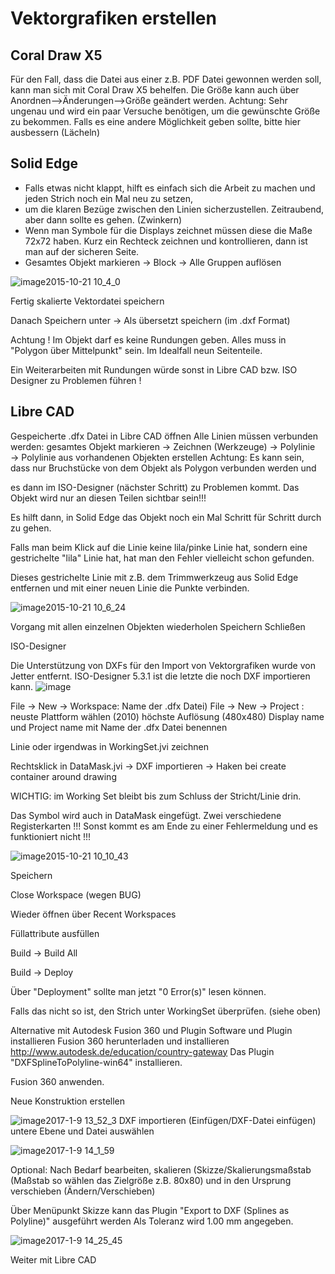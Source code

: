 # Vektorgrafiken erstellen

## Coral Draw X5
Für den Fall, dass die Datei aus einer z.B. PDF Datei gewonnen werden soll, kann man sich mit Coral Draw X5 behelfen.
Die Größe kann auch über Anordnen-->Änderungen–>Größe geändert werden.
Achtung: Sehr ungenau und wird ein paar Versuche benötigen, um die gewünschte Größe zu bekommen.
Falls es eine andere Möglichkeit geben sollte, bitte hier ausbessern (Lächeln) 


## Solid Edge
* Falls etwas nicht klappt, hilft es einfach sich die Arbeit zu machen und jeden Strich noch ein Mal neu zu setzen,
* um die klaren Bezüge zwischen den Linien sicherzustellen. Zeitraubend, aber dann sollte es gehen. (Zwinkern) 
* Wenn man Symbole für die Displays zeichnet müssen diese die Maße 72x72 haben. Kurz ein Rechteck zeichnen und kontrollieren, dann ist man auf der sicheren Seite.
* Gesamtes Objekt markieren → Block → Alle Gruppen auflösen

![image2015-10-21 10_4_0](https://github.com/Meisterschulen-am-Ostbahnhof-Munchen/ISOBUS-VT-Objects-docs/assets/69573151/8c3efd93-6903-4d12-93b1-c1be96ed3976)


Fertig skalierte Vektordatei speichern

Danach Speichern unter →  Als übersetzt speichern (im .dxf Format)



Achtung ! Im Objekt darf es keine Rundungen geben. Alles muss in "Polygon über Mittelpunkt" sein. Im Idealfall neun Seitenteile.

Ein Weiterarbeiten mit Rundungen würde sonst in Libre CAD bzw. ISO Designer zu Problemen führen !



## Libre CAD

Gespeicherte .dfx Datei in Libre CAD öffnen
Alle Linien müssen verbunden werden:
gesamtes Objekt markieren → Zeichnen (Werkzeuge) → Polylinie → Polylinie aus vorhandenen Objekten erstellen
Achtung: Es kann sein, dass nur Bruchstücke von dem Objekt als Polygon verbunden werden und

es dann im ISO-Designer (nächster Schritt) zu Problemen kommt. Das Objekt wird nur an diesen Teilen sichtbar sein!!!

Es hilft dann, in Solid Edge das Objekt noch ein Mal Schritt für Schritt durch zu gehen.

Falls man beim Klick auf die Linie keine lila/pinke Linie hat, sondern eine gestrichelte "lila" Linie hat, hat man den Fehler vielleicht schon gefunden.

Dieses gestrichelte Linie mit z.B. dem Trimmwerkzeug aus Solid Edge entfernen und mit einer neuen Linie die Punkte verbinden.

![image2015-10-21 10_6_24](https://github.com/Meisterschulen-am-Ostbahnhof-Munchen/ISOBUS-VT-Objects-docs/assets/69573151/ca471324-0a91-4cec-92c1-65b72c1f22f5)



 Vorgang mit allen einzelnen Objekten wiederholen
 Speichern
Schließen


ISO-Designer

Die Unterstützung von DXFs für den Import von Vektorgrafiken wurde von Jetter entfernt. 
ISO-Designer 5.3.1 ist die letzte die noch DXF importieren kann. 
![image](https://github.com/Meisterschulen-am-Ostbahnhof-Munchen/ISOBUS-VT-Objects-docs/assets/69573151/8fac882c-f1ba-4983-8ef7-468f9b2c0b9a)


File → New → Workspace: Name der .dfx Datei)
File → New → Project :
neuste Plattform wählen (2010)
höchste Auflösung (480x480)
Display name und Project name mit Name der .dfx Datei benennen


Linie oder irgendwas in WorkingSet.jvi zeichnen

Rechtsklick in DataMask.jvi → DXF importieren → Haken bei create container around drawing





WICHTIG: im Working Set bleibt bis zum Schluss der Stricht/Linie drin.

Das Symbol wird auch in DataMask eingefügt. Zwei verschiedene Registerkarten !!!
Sonst kommt es am Ende zu einer Fehlermeldung und es funktioniert nicht !!! 

![image2015-10-21 10_10_43](https://github.com/Meisterschulen-am-Ostbahnhof-Munchen/ISOBUS-VT-Objects-docs/assets/69573151/dcdfbdc6-2b03-4250-802a-85bacef2d1ac)


Speichern

Close Workspace (wegen BUG)

Wieder öffnen über Recent Workspaces

Füllattribute ausfüllen

Build → Build All

Build → Deploy

Über "Deployment" sollte man jetzt "0 Error(s)" lesen können.

Falls das nicht so ist, den Strich unter WorkingSet überprüfen. (siehe oben)


 Alternative mit Autodesk Fusion 360 und Plugin
Software und Plugin installieren
Fusion 360 herunterladen und installieren
http://www.autodesk.de/education/country-gateway
Das Plugin "DXFSplineToPolyline-win64" installieren.


Fusion 360 anwenden.

Neue Konstruktion erstellen

![image2017-1-9 13_52_3](https://github.com/Meisterschulen-am-Ostbahnhof-Munchen/ISOBUS-VT-Objects-docs/assets/69573151/02523f1b-a526-4239-a692-b4513f496fe7)
DXF importieren (Einfügen/DXF-Datei einfügen)
untere Ebene und Datei auswählen

![image2017-1-9 14_1_59](https://github.com/Meisterschulen-am-Ostbahnhof-Munchen/ISOBUS-VT-Objects-docs/assets/69573151/e2e82141-9fbe-4d47-8c7c-cc5a24002fef)

Optional: Nach Bedarf bearbeiten, skalieren (Skizze/Skalierungsmaßstab (Maßstab so wählen das Zielgröße z.B. 80x80) und in den Ursprung verschieben (Ändern/Verschieben)
  
Über Menüpunkt Skizze kann das Plugin "Export to DXF (Splines as Polyline)" ausgeführt werden
Als Toleranz wird 1.00 mm angegeben.

![image2017-1-9 14_25_45](https://github.com/Meisterschulen-am-Ostbahnhof-Munchen/ISOBUS-VT-Objects-docs/assets/69573151/59a5c4a6-65ba-4527-8936-3f00f9f91a5f)


Weiter mit Libre CAD







